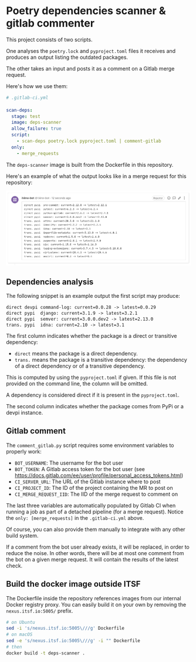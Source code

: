 # Poetry dependencies scanner & gitlab commenter

This project consists of two scripts.

One analyses the `poetry.lock` and `pyproject.toml` files
it receives and produces an output listing the outdated
packages.

The other takes an input and posts it as a comment on a Gitlab
merge request.

Here's how we use them:

```yaml
# .gitlab-ci.yml

scan-deps:
  stage: test
  image: deps-scanner
  allow_failure: true
  script:
    - scan-deps poetry.lock pyproject.toml | comment-gitlab
  only:
    - merge_requests
```

The `deps-scanner` image is built from the Dockerfile in this repository.

Here's an example of what the output looks like in a merge request for
this repository:

![Comment screenshot](img/comment-screenshot.png)

## Dependencies analysis

The following snippet is an example output the first script may produce:

```
direct devpi command-log: current=0.0.28 -> latest=0.0.29
direct pypi  django: current=3.1.9 -> latest=3.2.1
direct pypi  semver: current=3.0.0.dev2 -> latest=2.13.0
trans. pypi  idna: current=2.10 -> latest=3.1
```

The first column indicates whether the package is a direct or transitive
dependency:
* `direct` means the package is a direct dependency.
* `trans.` means the package is a transitive dependency: the dependency
  of a direct dependency or of a transitive dependency.

This is computed by using the `pyproject.toml` if given. If this file is
not provided on the command line, the column will be omitted.

A dependency is considered direct if it is present in the `pyproject.toml`.

The second column indicates whether the package comes from PyPi or
a devpi instance.

## Gitlab comment

The `comment_gitlab.py` script requires some environment variables
to properly work:

* `BOT_USERNAME`: The username for the bot user
* `BOT_TOKEN`: A Gitlab access token for the bot user
  (see https://docs.gitlab.com/ee/user/profile/personal_access_tokens.html)
* `CI_SERVER_URL`: The URL of the Gitlab instance where to post
* `CI_PROJECT_ID`: The ID of the project containing the MR to post on
* `CI_MERGE_REQUEST_IID`: The IID of the merge request to comment on

The last three variables are automatically populated by Gitlab CI when
running a job as part of a detached pipeline (for a merge request). Notice
the `only: [merge_requests]` in the `.gitlab-ci.yml` above.

Of course, you can also provide them manually to integrate with any other build
system.

If a comment from the bot user already exists, it will be replaced,
in order to reduce the noise. In other words, there will be at most one
comment from the bot on a given merge request. It will contain the results of
the latest check.

## Build the docker image outside ITSF

The Dockerfile inside the repository references images from our internal
Docker registry proxy. You can easily build it on your own by removing
the `nexus.itsf.io:5005/` prefix.

```bash
# on Ubuntu
sed -i 's/nexus.itsf.io:5005\///g' Dockerfile
# on macOS
sed -e 's/nexus.itsf.io:5005\///g' -i "" Dockerfile
# then
docker build -t deps-scanner .
```
